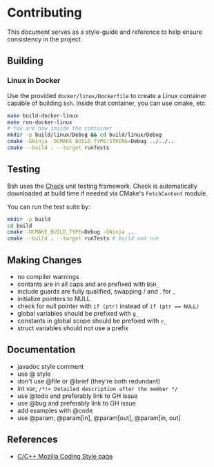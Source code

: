 # Contributing

This document serves as a style-guide and reference to help ensure consistency
in the project.

## Building

### Linux in Docker

Use the provided `docker/linux/Dockerfile` to create a Linux container capable
of building `bsh`. Inside that container, you can use cmake, etc.

```sh
make build-docker-linux
make run-docker-linux
# You are now inside the container
mkdir -p build/linux/Debug && cd build/linux/Debug
cmake -GNinja -DCMAKE_BUILD_TYPE:STRING=Debug ../../..
cmake --build . --target runTests
```

## Testing

Bsh uses the [Check](http://check.sourceforge.net/) unit testing framework.
Check is automatically downloaded at build time if needed via CMake's
`FetchContent` module.

You can run the test suite by:

```sh
mkdir -p build
cd build
cmake -DCMAKE_BUILD_TYPE=Debug -GNinja ..
cmake --build . --target runTests # build and run
```

## Making Changes

- no compiler warnings
- contants are in all caps and are prefixed with `BSH_`
- include guards are fully qualified, swapping / and . for \_
- initialize pointers to NULL
- check for null pointer with `if (ptr)` instead of `if (ptr == NULL)`
- global variables should be prefixed with `g_`
- constants in global scope should be prefixed with `c_`
- struct variables should not use a prefix

## Documentation

- javadoc style comment
- use @ style
- don't use @file or @brief (they're both redundant)
- int var; `/*!< Detailed description after the member */`
- use @todo and preferably link to GH issue
- use @bug and preferably link to GH issue
- add examples with @code
- use @param, @param[in], @param[out], @param[in, out]

## References

- [C/C++ Mozilla Coding Style page](https://developer.mozilla.org/en-US/docs/Mozilla/Developer_guide/Coding_Style)
